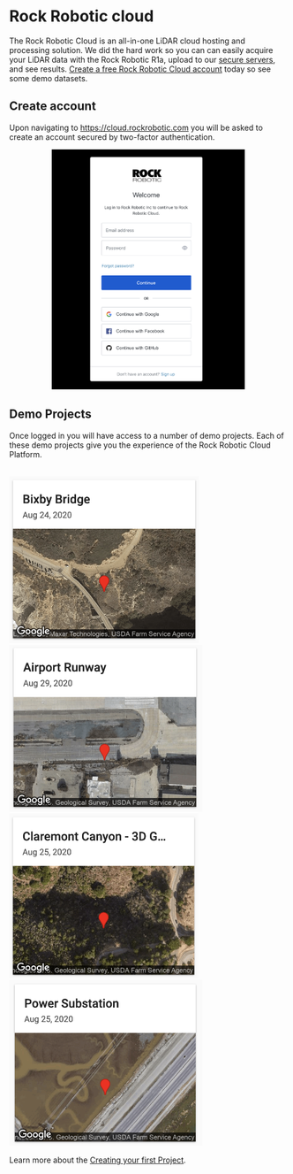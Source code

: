 # Rock Robotic cloud

The Rock Robotic Cloud is an all-in-one LiDAR cloud hosting and processing solution. We did the hard work so you can can easily acquire your LiDAR data with the Rock Robotic R1a, upload to our [secure servers](https://www.rockrobotic.com/platform-and-data-security), and see results. [Create a free Rock Robotic Cloud account](https://cloud.rockrobotic.com) today so see some demo datasets.

## Create account

Upon navigating to https://cloud.rockrobotic.com you will be asked to create an account secured by two-factor authentication.

<div style="text-align: center;"><img src="../img/2fa.png" style="width: 350px;"></div>

## Demo Projects

Once logged in you will have access to a number of demo projects. Each of these demo projects give you the experience of the Rock Robotic Cloud Platform.

<br/>
<img src="../img/bixby-bridge.png" style="width: 344px;"><img src="../img/airport-runway.png" style="width: 350px;"><img src="../img/Claremont-canyon.png" style="width: 342px;"><img src="../img/power-substation.png" style="width: 350px;">

Learn more about the [Creating your first Project](project.md).
